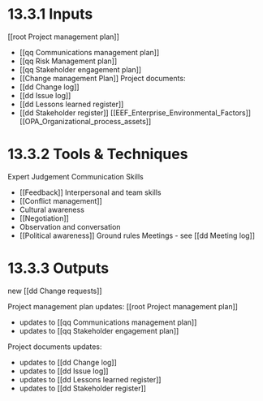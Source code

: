 # 13.3.1 Inputs
[[root Project management plan]]
* [[qq Communications management plan]]
* [[qq Risk Management plan]]
* [[qq Stakeholder engagement plan]]
* [[Change management Plan]]
Project documents:
* [[dd Change log]]
* [[dd Issue log]]
* [[dd Lessons learned register]]
* [[dd Stakeholder register]]
[[EEF_Enterprise_Environmental_Factors]]
[[OPA_Organizational_process_assets]]
# 13.3.2 Tools & Techniques
Expert Judgement
Communication Skills
* [[Feedback]]
Interpersonal and team skills
* [[Conflict management]]
* Cultural awareness
* [[Negotiation]]
* Observation and conversation
* [[Political awareness]]
Ground rules
Meetings - see [[dd Meeting log]]

# 13.3.3 Outputs
new [[dd Change requests]]

Project management plan updates: [[root Project management plan]]
* updates to [[qq Communications management plan]]
* updates to [[qq Stakeholder engagement plan]]

Project documents updates:
* updates to [[dd Change log]]
* updates to [[dd Issue log]]
* updates to [[dd Lessons learned register]]
* updates to [[dd Stakeholder register]]


